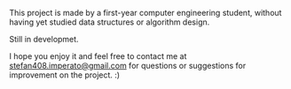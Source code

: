 This project is made by a first-year computer engineering student, without having yet studied data structures or algorithm design.

Still in developmet.

I hope you enjoy it and feel free to contact me at stefan408.imperato@gmail.com for questions or suggestions for improvement on the project.
:)
